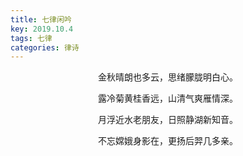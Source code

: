 ```yaml
---
title: 七律闲吟
key: 2019.10.4
tags: 七律
categories: 律诗
---
```


<p align="center">金秋晴朗也多云，思绪朦胧明白心。
</p>
<p align="center">露冷菊黄桂香远，山清气爽雁情深。
</p>
<p align="center">月浮近水老朋友，日照静湖新知音。
</p>
<p align="center">不忘嫦娥身影在，更扬后羿几多亲。
</p>
<p align="center"></br>
</p>
